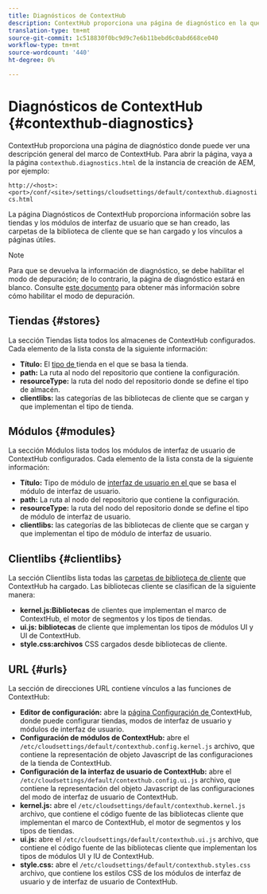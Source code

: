 ```yaml
---
title: Diagnósticos de ContextHub
description: ContextHub proporciona una página de diagnóstico en la que puede ver una descripción general del marco de ContextHub
translation-type: tm+mt
source-git-commit: 1c518830f0bc9d9c7e6b11bebd6c0abd668ce040
workflow-type: tm+mt
source-wordcount: '440'
ht-degree: 0%

---
```



# Diagnósticos de ContextHub {#contexthub-diagnostics}

ContextHub proporciona una página de diagnóstico donde puede ver una descripción general del marco de ContextHub. Para abrir la página, vaya a la página `contexthub.diagnostics.html` de la instancia de creación de AEM, por ejemplo:

`http://<host>:<port>/conf/<site>/settings/cloudsettings/default/contexthub.diagnostics.html`

La página Diagnósticos de ContextHub proporciona información sobre las tiendas y los módulos de interfaz de usuario que se han creado, las carpetas de la biblioteca de cliente que se han cargado y los vínculos a páginas útiles.

>[!NOTE]
>
>Para que se devuelva la información de diagnóstico, se debe habilitar el modo de depuración; de lo contrario, la página de diagnóstico estará en blanco. Consulte [este documento](configuring-contexthub.md#debugging-contexthub) para obtener más información sobre cómo habilitar el modo de depuración.

## Tiendas {#stores}

La sección Tiendas lista todos los almacenes de ContextHub configurados. Cada elemento de la lista consta de la siguiente información:

* **Título:** El  [tipo de ](sample-stores.md) tienda en el que se basa la tienda.
* **path:** La ruta al nodo del repositorio que contiene la configuración.
* **resourceType:** la ruta del nodo del repositorio donde se define el tipo de almacén.
* **clientlibs:** las categorías de las bibliotecas de cliente que se cargan y que implementan el tipo de tienda.

## Módulos {#modules}

La sección Módulos lista todos los módulos de interfaz de usuario de ContextHub configurados. Cada elemento de la lista consta de la siguiente información:

* **Título:** Tipo de módulo de  [interfaz de usuario en el ](sample-modules.md) que se basa el módulo de interfaz de usuario.
* **path:** La ruta al nodo del repositorio que contiene la configuración.
* **resourceType:** la ruta del nodo del repositorio donde se define el tipo de módulo de interfaz de usuario.
* **clientlibs:** las categorías de las bibliotecas de cliente que se cargan y que implementan el tipo de módulo de interfaz de usuario.

## Clientlibs {#clientlibs}

La sección Clientlibs lista todas las [carpetas de biblioteca de cliente](/help/implementing/developing/introduction/clientlibs.md) que ContextHub ha cargado. Las bibliotecas cliente se clasifican de la siguiente manera:

* **kernel.js:Bibliotecas** de clientes que implementan el marco de ContextHub, el motor de segmentos y los tipos de tiendas.
* **ui.js: bibliotecas** de cliente que implementan los tipos de módulos UI y UI de ContextHub.
* **style.css:archivos** CSS cargados desde bibliotecas de cliente.

## URL {#urls}

La sección de direcciones URL contiene vínculos a las funciones de ContextHub:

* **Editor de configuración:** abre la  [página Configuración de ](configuring-contexthub.md) ContextHub, donde puede configurar tiendas, modos de interfaz de usuario y módulos de interfaz de usuario.
* **Configuración de módulos de ContextHub:** abre el  `/etc/cloudsettings/default/contexthub.config.kernel.js` archivo, que contiene la representación de objeto Javascript de las configuraciones de la tienda de ContextHub.
* **Configuración de la interfaz de usuario de ContextHub:** abre el  `/etc/cloudsettings/default/contexthub.config.ui.js` archivo, que contiene la representación del objeto Javascript de las configuraciones del modo de interfaz de usuario de ContextHub.
* **kernel.js:** abre el  `/etc/cloudsettings/default/contexthub.kernel.js` archivo, que contiene el código fuente de las bibliotecas cliente que implementan el marco de ContextHub, el motor de segmentos y los tipos de tiendas.
* **ui.js:** abre el  `/etc/cloudsettings/default/contexthub.ui.js` archivo, que contiene el código fuente de las bibliotecas cliente que implementan los tipos de módulos UI y IU de ContextHub.
* **style.css:** abre el  `/etc/cloudsettings/default/contexthub.styles.css` archivo, que contiene los estilos CSS de los módulos de interfaz de usuario y de interfaz de usuario de ContextHub.

